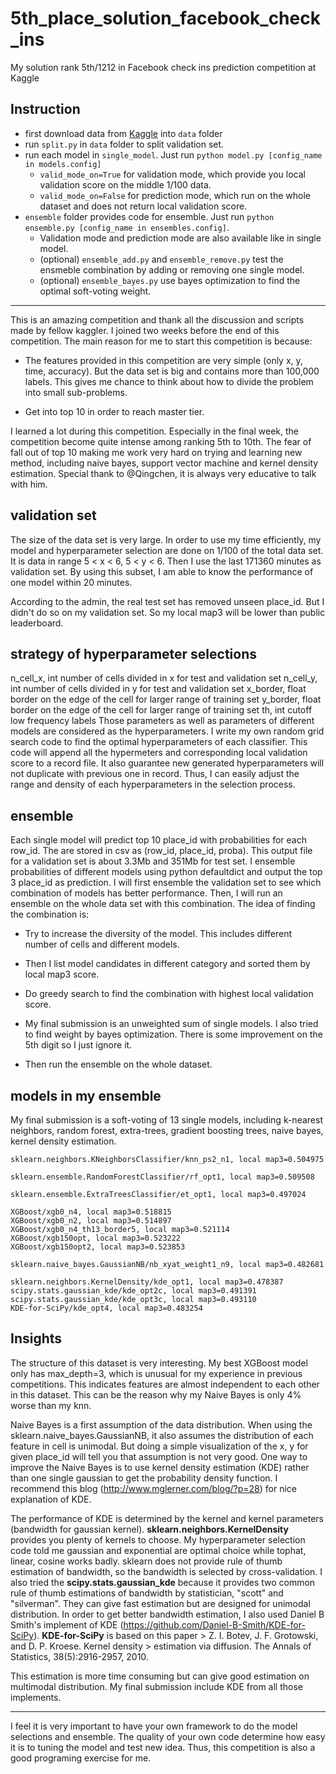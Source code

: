 # 5th_place_solution_facebook_check_ins

My solution rank 5th/1212 in Facebook check ins prediction competition at Kaggle

## Instruction

* first download data from [Kaggle](https://www.kaggle.com/c/facebook-v-predicting-check-ins/data) into `data` folder
* run `split.py` in `data` folder to split validation set.
* run each model in `single_model`. Just run `python model.py [config_name in models.config]`
    * `valid_mode_on=True` for validation mode, which provide you local validation score on the middle 1/100 data.
    * `valid_mode_on=False` for prediction mode, which run on the whole dataset and does not return local validation score.
* `ensemble` folder provides code for ensemble. Just run `python ensemble.py [config_name in ensembles.config]`.
    * Validation mode and prediction mode are also available like in single model.
    * (optional) `ensemble_add.py` and `ensemble_remove.py` test the ensmeble combination by adding or removing one single model.
    * (optional) `ensemble_bayes.py` use bayes optimization to find the optimal soft-voting weight.

-----------
This is an amazing competition and thank all the discussion and scripts made by fellow kaggler. I joined two weeks before the end of this competition. The main reason for me to start this competition is because:

* The features provided in this competition are very simple (only x, y, time, accuracy). But the data set is big and contains more than 100,000 labels. This gives me chance to think about how to divide the problem into small sub-problems.

* Get into top 10 in order to reach master tier.

I learned a lot during this competition. Especially in the final week, the competition become quite intense among ranking 5th to 10th. The fear of fall out of top 10 making me work very hard on trying and learning new method, including naive bayes, support vector machine and kernel density estimation. Special thank to @Qingchen, it is always very educative to talk with him.

## validation set
The size of the data set is very large. In order to use my time efficiently, my model and hyperparameter selection are done on 1/100 of the total data set. It is data in range 5 < x < 6, 5 < y < 6. Then I use the last 171360 minutes as validation set. By using this subset, I am able to know the performance of one model within 20 minutes.

According to the admin, the real test set has removed unseen place_id. But I didn't do so on my validation set. So my local map3 will be lower than public leaderboard.

## strategy of hyperparameter selections
n_cell_x, int
    number of cells divided in x for test and validation set
n_cell_y, int
    number of cells divided in y for test and validation set
x_border, float
    border on the edge of the cell for larger range of training set
y_border, float
    border on the edge of the cell for larger range of training set
th, int
    cutoff low frequency labels
Those parameters as well as parameters of different models are considered as the hyperparameters. I write my own random grid search code to find the optimal hyperparameters of each classifier. This code will append all the hypermeters and corresponding local validation score to a record file. It also guarantee new generated hyperparameters will not duplicate with previous one in record. Thus, I can easily adjust the range and density of each hyperparameters in the selection process.

## ensemble
Each single model will predict top 10 place_id with probabilities for each row_id. The are stored in csv as (row_id, place_id, proba). This output file for a validation set is about 3.3Mb and 351Mb for test set. I ensemble probabilities of different models using python defaultdict and output the top 3 place_id as prediction. I will first ensemble the validation set to see which combination of models has better performance. Then, I will run an ensemble on the whole data set with this combination. The idea of finding the combination is:

* Try to increase the diversity of the model. This includes different number of cells and different models.

* Then I list model candidates in different category and sorted them by local map3 score.

* Do greedy search to find the combination with highest local validation score.

* My final submission is an unweighted sum of single models. I also tried to find weight by bayes optimization. There is some improvement on the 5th digit so I just ignore it.

* Then run the ensemble on the whole dataset.

## models in my ensemble
My final submission is a soft-voting of 13 single models, including k-nearest neighbors, random forest, extra-trees, gradient boosting trees, naive bayes, kernel density estimation.

    sklearn.neighbors.KNeighborsClassifier/knn_ps2_n1, local map3=0.504975
    
    sklearn.ensemble.RandomForestClassifier/rf_opt1, local map3=0.509508
    
    sklearn.ensemble.ExtraTreesClassifier/et_opt1, local map3=0.497024
    
    XGBoost/xgb0_n4, local map3=0.518815
    XGBoost/xgb0_n2, local map3=0.514897
    XGBoost/xgb0_n4_th13_border5, local map3=0.521114
    XGBoost/xgb150opt, local map3=0.523222
    XGBoost/xgb150opt2, local map3=0.523853
    
    sklearn.naive_bayes.GaussianNB/nb_xyat_weight1_n9, local map3=0.482681
    
    sklearn.neighbors.KernelDensity/kde_opt1, local map3=0.478387
    scipy.stats.gaussian_kde/kde_opt2c, local map3=0.491391
    scipy.stats.gaussian_kde/kde_opt3c, local map3=0.493110
    KDE-for-SciPy/kde_opt4, local map3=0.483254

## Insights
The structure of this dataset is very interesting. My best XGBoost model only has max_depth=3, which is unusual for my experience in previous competitions. This indicates features are almost independent to each other in this dataset. This can be the reason why my Naive Bayes is only 4% worse than my knn.

Naive Bayes is a first assumption of the data distribution. When using the sklearn.naive_bayes.GaussianNB, it also assumes the distribution of each feature in cell is unimodal. But doing a simple visualization of the x, y for given place_id will tell you that assumption is not very good. One way to improve the Naive Bayes is to use kernel density estimation (KDE) rather than one single gaussian to get the probability density function. I recommend this blog (http://www.mglerner.com/blog/?p=28) for nice explanation of KDE.

The performance of KDE is determined by the kernel and kernel parameters (bandwidth for gaussian kernel). **sklearn.neighbors.KernelDensity** provides you plenty of kernels to choose. My hyperparameter selection code told me gaussian and exponential are optimal choice while tophat, linear, cosine works badly. sklearn does not provide rule of thumb estimation of bandwidth, so the bandwidth is selected by cross-validation. I also tried the **scipy.stats.gaussian_kde** because it provides two common rule of thumb estimations of bandwidth by statistician, "scott" and "silverman". They can give fast estimation but are designed for unimodal distribution. In order to get better bandwidth estimation, I also used Daniel B Smith's implement of KDE (https://github.com/Daniel-B-Smith/KDE-for-SciPy). **KDE-for-SciPy** is based on this paper
    > Z. I. Botev, J. F. Grotowski, and D. P. Kroese. Kernel density
    > estimation via diffusion. The Annals of Statistics, 38(5):2916-2957, 2010.

This estimation is more time consuming but can give good estimation on multimodal distribution. My final submission include KDE from all those implements.

-----------------
I feel it is very important to have your own framework to do the model selections and ensemble. The quality of your own code determine how easy it is to tuning the model and test new idea. Thus, this competition is also a good programing exercise for me.
